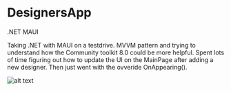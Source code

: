 # DesignersApp
.NET MAUI

Taking .NET with MAUI on a testdrive. MVVM pattern and trying to understand how the Community toolkit 8.0 could be more helpful.
Spent lots of time figuring out how to update the UI on the MainPage after adding a new designer. Then just went with the ovveride OnAppearing().

![alt text](https://jericsson.tech/APP/APP.png)

